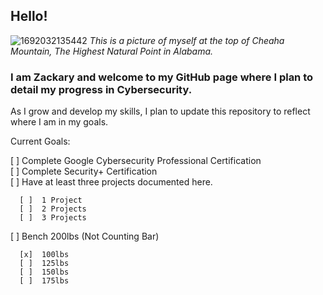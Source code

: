 ## Hello!

![1692032135442](https://github.com/ZacksPage/ZacksPage.github.io/assets/145211738/f42fb280-cba1-49da-8a0e-204f69f4bdd0)
_This is a picture of myself at the top of Cheaha Mountain, The Highest Natural Point in Alabama._

### I am Zackary and welcome to my GitHub page where I plan to detail my progress in Cybersecurity.
As I grow and develop my skills, I plan to update this repository to reflect where I am in my goals.

Current Goals:

[ ]  Complete Google Cybersecurity Professional Certification <br>
[ ]  Complete Security+ Certification<br>
[ ]  Have at least three projects documented here.  

      [ ]  1 Project
      [ ]  2 Projects
      [ ]  3 Projects 
[ ]  Bench 200lbs (Not Counting Bar)  

      [x]  100lbs
      [ ]  125lbs
      [ ]  150lbs
      [ ]  175lbs


<!--
**ZacksPage/ZacksPage** is a ✨ _special_ ✨ repository because its `README.md` (this file) appears on your GitHub profile.

Here are some ideas to get you started:

- 🔭 I’m currently working on ...
- 🌱 I’m currently learning ...
- 👯 I’m looking to collaborate on ...
- 🤔 I’m looking for help with ...
- 💬 Ask me about ...
- 📫 How to reach me: ...
- 😄 Pronouns: ...
- ⚡ Fun fact: ...
-->
